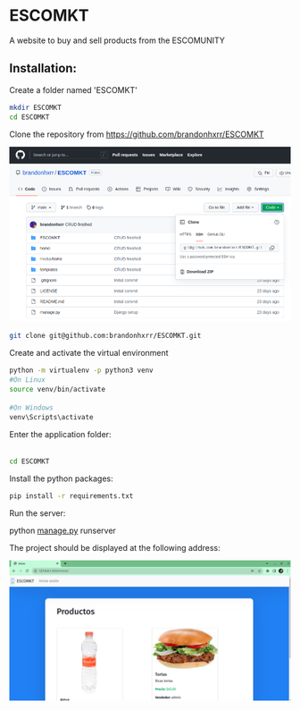 # ESCOMKT
A website to buy and sell products from the ESCOMUNITY

## Installation:

Create a folder named 'ESCOMKT'

```bash
mkdir ESCOMKT
cd ESCOMKT
```

Clone the repository from https://github.com/brandonhxrr/ESCOMKT

![github.png](images/github.png)

```bash
git clone git@github.com:brandonhxrr/ESCOMKT.git
```

Create and activate the virtual environment

```bash
python -m virtualenv -p python3 venv
#On Linux
source venv/bin/activate

#On Windows
venv\Scripts\activate
```

Enter the application folder:

```bash

cd ESCOMKT
```

Install the python packages:

```bash
pip install -r requirements.txt
```

Run the server:

python [manage.py](http://manage.py) runserver

The project should be displayed at the following address:

[](http://127.0.0.1:8000/home/)

![start.png](images/start.png)

